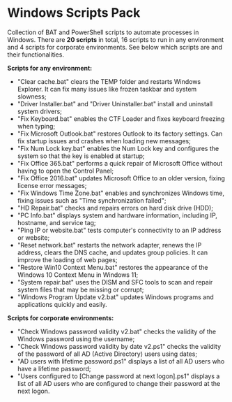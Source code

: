 # Windows Scripts Pack

Collection of BAT and PowerShell scripts to automate processes in Windows. There are **20 scripts** in total, 16 scripts to run in any environment and 4 scripts for corporate environments. See below which scripts are and their functionalities.

**Scripts for any environment:**

- "Clear cache.bat" clears the TEMP folder and restarts Windows Explorer. It can fix many issues like frozen taskbar and system slowness;
- "Driver Installer.bat" and "Driver Uninstaller.bat" install and uninstall system drivers;
- "Fix Keyboard.bat" enables the CTF Loader and fixes keyboard freezing when typing;
- "Fix Microsoft Outlook.bat" restores Outlook to its factory settings. Can fix startup issues and crashes when loading new messages;
- "Fix Num Lock key.bat" enables the Num Lock key and configures the system so that the key is enabled at startup;
- "Fix Office 365.bat" performs a quick repair of Microsoft Office without having to open the Control Panel;
- "Fix Office 2016.bat" updates Microsoft Office to an older version, fixing license error messages;
- "Fix Windows Time Zone.bat" enables and synchronizes Windows time, fixing issues such as "Time synchronization failed";
- "HD Repair.bat" checks and repairs errors on hard disk drive (HDD);
- "PC Info.bat" displays system and hardware information, including IP, hostname, and service tag;
- "Ping IP or website.bat" tests computer's connectivity to an IP address or website;
- "Reset network.bat" restarts the network adapter, renews the IP address, clears the DNS cache, and updates group policies. It can improve the loading of web pages;
- "Restore Win10 Context Menu.bat" restores the appearance of the Windows 10 Context Menu in Windows 11;
- "System repair.bat" uses the DISM and SFC tools to scan and repair system files that may be missing or corrupt;
- "Windows Program Update v2.bat" updates Windows programs and applications quickly and easily.

**Scripts for corporate environments:**

- "Check Windows password validity v2.bat" checks the validity of the Windows password using the username;
- "Check Windows password validity by date v2.ps1" checks the validity of the password of all AD (Active Directory) users using dates;
- "AD users with lifetime password.ps1" displays a list of all AD users who have a lifetime password;
- "Users configured to [Change password at next logon].ps1" displays a list of all AD users who are configured to change their password at the next logon.
